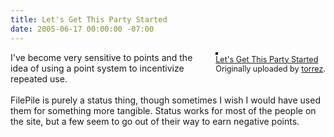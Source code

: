 ```yaml
---
title: Let's Get This Party Started
date: 2005-06-17 00:00:00 -07:00
---
```


<div style="float: right; margin-left: 10px; margin-bottom: 10px;"> <a href="http://www.flickr.com/photos/torrez/19949975/" title="photo sharing"><img src="http://photos14.flickr.com/19949975_b5995d11d6_m.jpg" alt="" style="border: solid 2px #000000;" /></a> <br /> <span style="font-size: 0.9em; margin-top: 0px;">  <a href="http://www.flickr.com/photos/torrez/19949975/">Let's Get This Party Started</a>  <br />  Originally uploaded by <a href="http://www.flickr.com/people/torrez/">torrez</a>. </span></div>I've become very sensitive to points and the idea of using a point system to incentivize repeated use. <br /><br />FilePile is purely a status thing, though sometimes I wish I would have used them for something more tangible. Status works for most of the people on the site, but a few seem to go out of their way to earn negative points.<br clear="all" />
